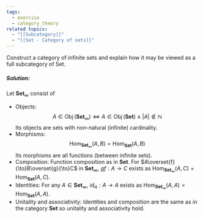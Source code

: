 ```yaml
---
tags:
  - exercise
  - category_theory
related topics:
  - "[[Subcategory]]"
  - "[[Set - Category of sets]]"
---
```

Construct a category of infinite sets and explain how it may be viewed as a full subcategory of Set.
##### Solution:
Let $\mathbf{Set}_\infty$ consist of
- Objects:
	$$A\in \operatorname{Obj}(\mathbf{Set}_\infty) \iff A\in \operatorname{Obj}(\mathbf{Set}) \land |A|\notin\mathbb{N}$$
	Its objects are sets with non-natural (infinite) cardinality.
- Morphisms:
	$$
	\operatorname{Hom}_{\mathbf{Set}_\infty}(A,B)
	=\operatorname{Hom}_{\mathbf{Set}}(A,B)
		$$
	Its morphisms are all functions (between infinite sets).
- Composition:
	Function composition as in $\mathbf{Set}$. For $A\overset{f}{\to}B\overset{g}{\to}C$ in $\mathbf{Set}_\infty$, $gf:A\to C$ exists as $\operatorname{Hom}_{\mathbf{Set}_\infty}(A,C)	=\operatorname{Hom}_{\mathbf{Set}}(A,C)$.
- Identities:
	For any $A\in\mathbf{Set}_\infty$, $\operatorname{id}_A: A\to A$ exists as $\operatorname{Hom}_{\mathbf{Set}_\infty}(A,A)=\operatorname{Hom}_{\mathbf{Set}}(A,A)$.
- Unitality and associativity:
	Identities and composition are the same as in the category $\mathbf{Set}$ so unitality and associativity hold.